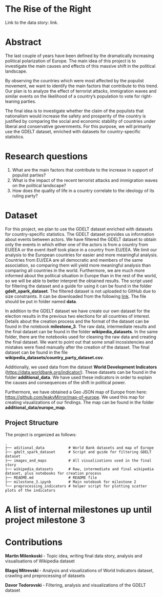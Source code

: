 # The Rise of the Right

Link to the data story: <a src="https://mmilenkoski.github.io/">link</a>.

# Abstract

The last couple of years have been defined by the dramatically increasing political polarization of Europe. The main idea of this project is to investigate the main causes and effects of this massive shift in the political landscape.

By observing the countries which were most affected by the populist movement, we want to identify the main factors that contribute to this trend. Our plan is to analyze the effect of terrorist attacks, immigration waves and similar events on the likelihood of a country’s population to vote for right-leaning parties.

The final idea is to investigate whether the claim of the populists that nationalism would increase the safety and prosperity of the country is justified by comparing the social and economic stability of countries under liberal and conservative governments. For this purpose, we will primarily use the GDELT dataset, enriched with datasets for country-specific statistics. 

# Research questions
1. What are the main factors that contribute to the increase in support of populist parties?
2. What is the impact of the recent terrorist attacks and immigration waves on the political landscape?
3. How does the quality of life in a country correlate to the ideology of its ruling party?

# Dataset
For this project, we plan to use the GDELT dataset enriched with datasets for country-specific statistics. The GDELT dataset provides us information about events between actors. We have filtered the GDELT dataset to obtain only the events in which either one of the actors is from a country from EU/EEA or the event itself took place in a country from EU/EEA. We limit our analysis to the European countries for easier and more meaningful analysis. Countries from EU/EEA are all democratic and members of the same association, so comparing them will yield more meaningful analysis than comparing all countries in the world. Furthermore, we are much more informed about the political situation in Europe than in the rest of the world, so we will be able to better interpret the obtained results. The script used for filtering the dataset and a guide for using it can be found in the folder **gdelt_spark_dataset**. The filtered dataset is not uploaded to GitHub due to size constraints. It can be downloaded from the following <a href="https://drive.google.com/drive/u/1/folders/1jKztRsM5SRfR0480caBRsNhl43vYA-6y?fbclid=IwAR08ho5IG64I_rpKQd9LMmEdDIJudT5gYy3TJ1cmwZc5pBlAbZuga5DMa8g">link</a>. The file should be put in folder named **data**.

In addition to the GDELT dataset we have create our own dataset for the election results in the previous two elections for all countries of interest. Details about the creation process and the format of the dataset can be found in the notebook **milestone_3**. The raw data, intermediate results and the final dataset can be found in the folder **wikipedia_datasets**. In the same folder, there are the notebooks used for cleaning the raw data and creating the final dataset. We want to point out that some small incosistencies and mistakes were fixed manually after the creation of the dataset. The final dataset can be found in the file **wikipedia_datasets/country_party_dataset.csv**.

Additionally, we used data from the dataset **World Development Indicators** (https://data.worldbank.org/indicator/). These datasets can be found in the folder **additional_data**. We have used these indicators in order to explain the causes and consequences of the shift in political power. 

Furthermore, we have obtained a Geo JSON map of Europe from here: https://github.com/leakyMirror/map-of-europe. We used this map for creating visualizations of our findings. The map can be found in the folder **additional_data/europe_map**.

## Project Structure
The project is organized as follows:

    .
    ├── aditional_data           # World Bank datasets and map of Europe
    ├── gdelt_spark_dataset      # Script and guide for filtering GDELT dataset
    ├── images_and_maps          # All visualizations used in the final story
    ├── wikipedia_datasets       # Raw, intermediate and final wikipedia dataset, plus notebooks for creation process
    ├── README.md                # README file
    ├── milestone_3.ipynb        # Main notebook for milestone 2
    └── preprocessing_indicators # helper script for plotting scatter plots of the indicators

# A list of internal milestones up until project milestone 3

# Contributions

<b> Martin Milenkoski </b> - Topic idea, writing final data story, analysis and visualisations of Wikipedia dataset

<b> Blagoj Mitrevski </b> - Analysis and visualizations of World Indicators dataset, crawling and preprocessing of datasets

<b> Davor Todorovski </b> - Filtering, analysis and visualizations of the GDELT dataset

